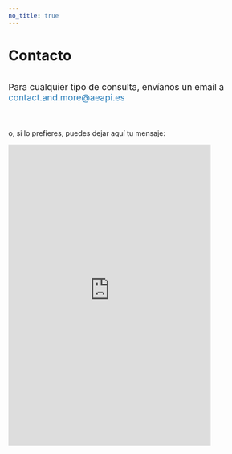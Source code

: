 ```yaml
---
no_title: true
---
```


<style>
    #backgroundImage {
        background-image: url('assets/img/background_5.jpg');
    }

    #content,
    #content p {
        text-align: center;
    }

    p#emailParagraph {
        margin: 2em 0 3em;
        font-size: 1.25em;
    }

    .email {
        color: #267CB9;
    }
</style>

# Contacto

<p id="emailParagraph">
    <i class="icon-mail"></i> Para cualquier tipo de consulta, envíanos un email a<br/><span class="email">contact<span class="antispam">.and.more</span>@aeapi.es</span>
</p>

o, si lo prefieres, puedes dejar aquí tu mensaje:

<iframe src="https://docs.google.com/forms/d/e/1FAIpQLSelaLEwW698RR7vKIFh_lnvSlZh2LFKOQrsQ-Ij3K1bKj11Hw/viewform?embedded=true" width="80%" height="600" frameborder="0" marginheight="0" marginwidth="0">Cargando…</iframe>
